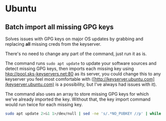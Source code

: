 # Ubuntu

## Batch import all missing GPG keys

Solves issues with GPG keys on major OS updates by grabbing and replacing **all** missing creds from the keyserver.

There's no need to change any part of the command, just run it as is. 

The command runs `sudo apt update` to update your software sources and detect missing GPG keys, then imports each missing key using [hkp://pool.sks-keyservers.net:80](https://sks-keyservers.net/) as its server, you could change this to any keyserver you feel most comfortable with ([http://keyserver.ubuntu.com](keyserver.ubuntu.com) is a possibility, but I've always had issues with it). 

The command also uses an array to store missing GPG keys for which we've already imported the key. Without that, the key import command would run twice for each missing key.

```bash
sudo apt update 2>&1 1>/dev/null | sed -ne 's/.*NO_PUBKEY //p' | while read key; do if ! [[ ${keys[*]} =~ "$key" ]]; then sudo apt-key adv --keyserver hkp://pool.sks-keyservers.net:80 --recv-keys "$key"; keys+=("$key"); fi; done
```
